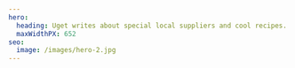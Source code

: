 ```yaml
---
hero:
  heading: Uget writes about special local suppliers and cool recipes.
  maxWidthPX: 652
seo:
  image: /images/hero-2.jpg
---
```

